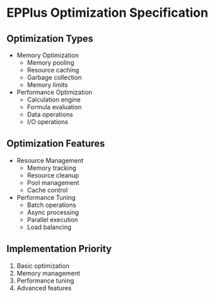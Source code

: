 # EPPlus Optimization Specification

## Optimization Types
- Memory Optimization
  - Memory pooling
  - Resource caching
  - Garbage collection
  - Memory limits
- Performance Optimization
  - Calculation engine
  - Formula evaluation
  - Data operations
  - I/O operations

## Optimization Features
- Resource Management
  - Memory tracking
  - Resource cleanup
  - Pool management
  - Cache control
- Performance Tuning
  - Batch operations
  - Async processing
  - Parallel execution
  - Load balancing

## Implementation Priority
1. Basic optimization
2. Memory management
3. Performance tuning
4. Advanced features